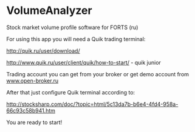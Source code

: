 VolumeAnalyzer
==============

Stock market volume profile software for FORTS (ru)



For using this app you will need a Quik trading terminal:

http://quik.ru/user/download/

http://www.quik.ru/user/client/quik/how-to-start/ - quik junior

Trading account you can get from your broker or get demo account from www.open-broker.ru

After that just configure Quik terminal according to:

http://stocksharp.com/doc/?topic=html/5c13da7b-b6e4-4fd4-958a-66c93c58b941.htm

You are ready to start!
